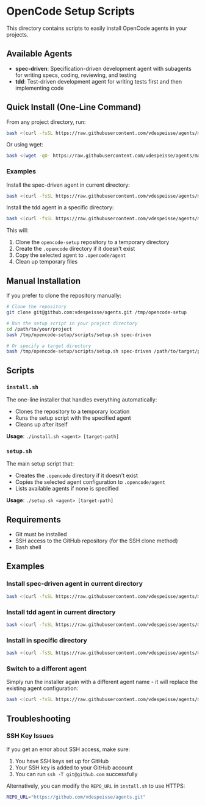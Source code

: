 # OpenCode Setup Scripts

This directory contains scripts to easily install OpenCode agents in your projects.

## Available Agents

- **spec-driven**: Specification-driven development agent with subagents for writing specs, coding, reviewing, and testing
- **tdd**: Test-driven development agent for writing tests first and then implementing code

## Quick Install (One-Line Command)

From any project directory, run:

```bash
bash <(curl -fsSL https://raw.githubusercontent.com/vdespeisse/agents/main/scripts/install.sh) <agent> [target-path]
```

Or using wget:

```bash
bash <(wget -qO- https://raw.githubusercontent.com/vdespeisse/agents/main/scripts/install.sh) <agent> [target-path]
```

### Examples

Install the spec-driven agent in current directory:

```bash
bash <(curl -fsSL https://raw.githubusercontent.com/vdespeisse/agents/main/scripts/install.sh) spec-driven
```

Install the tdd agent in a specific directory:

```bash
bash <(curl -fsSL https://raw.githubusercontent.com/vdespeisse/agents/main/scripts/install.sh) tdd /path/to/project
```

This will:

1. Clone the `opencode-setup` repository to a temporary directory
2. Create the `.opencode` directory if it doesn't exist
3. Copy the selected agent to `.opencode/agent`
4. Clean up temporary files

## Manual Installation

If you prefer to clone the repository manually:

```bash
# Clone the repository
git clone git@github.com:vdespeisse/agents.git /tmp/opencode-setup

# Run the setup script in your project directory
cd /path/to/your/project
bash /tmp/opencode-setup/scripts/setup.sh spec-driven

# Or specify a target directory
bash /tmp/opencode-setup/scripts/setup.sh spec-driven /path/to/target/project
```

## Scripts

### `install.sh`

The one-line installer that handles everything automatically:

- Clones the repository to a temporary location
- Runs the setup script with the specified agent
- Cleans up after itself

**Usage**: `./install.sh <agent> [target-path]`

### `setup.sh`

The main setup script that:

- Creates the `.opencode` directory if it doesn't exist
- Copies the selected agent configuration to `.opencode/agent`
- Lists available agents if none is specified

**Usage**: `./setup.sh <agent> [target-path]`

## Requirements

- Git must be installed
- SSH access to the GitHub repository (for the SSH clone method)
- Bash shell

## Examples

### Install spec-driven agent in current directory

```bash
bash <(curl -fsSL https://raw.githubusercontent.com/vdespeisse/agents/main/scripts/install.sh) spec-driven
```

### Install tdd agent in current directory

```bash
bash <(curl -fsSL https://raw.githubusercontent.com/vdespeisse/agents/main/scripts/install.sh) tdd
```

### Install in specific directory

```bash
bash <(curl -fsSL https://raw.githubusercontent.com/vdespeisse/agents/main/scripts/install.sh) spec-driven /path/to/project
```

### Switch to a different agent

Simply run the installer again with a different agent name - it will replace the existing agent configuration:

```bash
bash <(curl -fsSL https://raw.githubusercontent.com/vdespeisse/agents/main/scripts/install.sh) tdd
```

## Troubleshooting

### SSH Key Issues

If you get an error about SSH access, make sure:

1. You have SSH keys set up for GitHub
2. Your SSH key is added to your GitHub account
3. You can run `ssh -T git@github.com` successfully

Alternatively, you can modify the `REPO_URL` in `install.sh` to use HTTPS:

```bash
REPO_URL="https://github.com/vdespeisse/agents.git"
```

